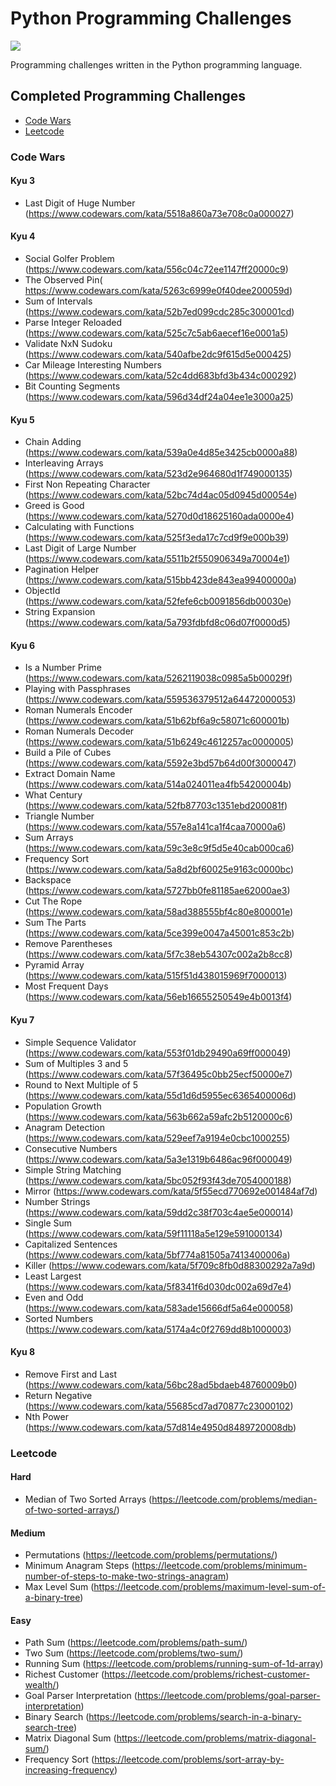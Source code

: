 # Python Programming Challenges
![](https://github.com/jsextonn/python-challenges/workflows/build/badge.svg)  

Programming challenges written in the Python programming language.

## Completed Programming Challenges

- [Code Wars](#code-wars)
- [Leetcode](#leetcode)

### Code Wars
#### Kyu 3
- Last Digit of Huge Number (https://www.codewars.com/kata/5518a860a73e708c0a000027)

#### Kyu 4
- Social Golfer Problem (https://www.codewars.com/kata/556c04c72ee1147ff20000c9)
- The Observed Pin( https://www.codewars.com/kata/5263c6999e0f40dee200059d)
- Sum of Intervals (https://www.codewars.com/kata/52b7ed099cdc285c300001cd)
- Parse Integer Reloaded (https://www.codewars.com/kata/525c7c5ab6aecef16e0001a5)
- Validate NxN Sudoku (https://www.codewars.com/kata/540afbe2dc9f615d5e000425)
- Car Mileage Interesting Numbers (https://www.codewars.com/kata/52c4dd683bfd3b434c000292)
- Bit Counting Segments (https://www.codewars.com/kata/596d34df24a04ee1e3000a25)

#### Kyu 5
- Chain Adding (https://www.codewars.com/kata/539a0e4d85e3425cb0000a88)
- Interleaving Arrays (https://www.codewars.com/kata/523d2e964680d1f749000135)
- First Non Repeating Character (https://www.codewars.com/kata/52bc74d4ac05d0945d00054e)
- Greed is Good (https://www.codewars.com/kata/5270d0d18625160ada0000e4)
- Calculating with Functions (https://www.codewars.com/kata/525f3eda17c7cd9f9e000b39)
- Last Digit of Large Number (https://www.codewars.com/kata/5511b2f550906349a70004e1)
- Pagination Helper (https://www.codewars.com/kata/515bb423de843ea99400000a)
- ObjectId (https://www.codewars.com/kata/52fefe6cb0091856db00030e)
- String Expansion (https://www.codewars.com/kata/5a793fdbfd8c06d07f0000d5)

#### Kyu 6
- Is a Number Prime (https://www.codewars.com/kata/5262119038c0985a5b00029f)
- Playing with Passphrases (https://www.codewars.com/kata/559536379512a64472000053)
- Roman Numerals Encoder (https://www.codewars.com/kata/51b62bf6a9c58071c600001b)
- Roman Numerals Decoder (https://www.codewars.com/kata/51b6249c4612257ac0000005)
- Build a Pile of Cubes (https://www.codewars.com/kata/5592e3bd57b64d00f3000047)
- Extract Domain Name (https://www.codewars.com/kata/514a024011ea4fb54200004b)
- What Century (https://www.codewars.com/kata/52fb87703c1351ebd200081f)
- Triangle Number (https://www.codewars.com/kata/557e8a141ca1f4caa70000a6)
- Sum Arrays (https://www.codewars.com/kata/59c3e8c9f5d5e40cab000ca6)
- Frequency Sort (https://www.codewars.com/kata/5a8d2bf60025e9163c0000bc)
- Backspace (https://www.codewars.com/kata/5727bb0fe81185ae62000ae3)
- Cut The Rope (https://www.codewars.com/kata/58ad388555bf4c80e800001e)
- Sum The Parts (https://www.codewars.com/kata/5ce399e0047a45001c853c2b)
- Remove Parentheses (https://www.codewars.com/kata/5f7c38eb54307c002a2b8cc8)
- Pyramid Array (https://www.codewars.com/kata/515f51d438015969f7000013)
- Most Frequent Days (https://www.codewars.com/kata/56eb16655250549e4b0013f4)
   
#### Kyu 7
- Simple Sequence Validator (https://www.codewars.com/kata/553f01db29490a69ff000049)
- Sum of Multiples 3 and 5 (https://www.codewars.com/kata/57f36495c0bb25ecf50000e7)
- Round to Next Multiple of 5 (https://www.codewars.com/kata/55d1d6d5955ec6365400006d)
- Population Growth (https://www.codewars.com/kata/563b662a59afc2b5120000c6)
- Anagram Detection (https://www.codewars.com/kata/529eef7a9194e0cbc1000255)
- Consecutive Numbers (https://www.codewars.com/kata/5a3e1319b6486ac96f000049)
- Simple String Matching (https://www.codewars.com/kata/5bc052f93f43de7054000188)
- Mirror (https://www.codewars.com/kata/5f55ecd770692e001484af7d)
- Number Strings (https://www.codewars.com/kata/59dd2c38f703c4ae5e000014)
- Single Sum (https://www.codewars.com/kata/59f11118a5e129e591000134)
- Capitalized Sentences (https://www.codewars.com/kata/5bf774a81505a7413400006a)
- Killer (https://www.codewars.com/kata/5f709c8fb0d88300292a7a9d)
- Least Largest (https://www.codewars.com/kata/5f8341f6d030dc002a69d7e4)
- Even and Odd (https://www.codewars.com/kata/583ade15666df5a64e000058)
- Sorted Numbers (https://www.codewars.com/kata/5174a4c0f2769dd8b1000003)

#### Kyu 8
- Remove First and Last (https://www.codewars.com/kata/56bc28ad5bdaeb48760009b0)
- Return Negative (https://www.codewars.com/kata/55685cd7ad70877c23000102)
- Nth Power (https://www.codewars.com/kata/57d814e4950d8489720008db)

### Leetcode
#### Hard
- Median of Two Sorted Arrays (https://leetcode.com/problems/median-of-two-sorted-arrays/)

#### Medium
- Permutations (https://leetcode.com/problems/permutations/)
- Minimum Anagram Steps (https://leetcode.com/problems/minimum-number-of-steps-to-make-two-strings-anagram)
- Max Level Sum (https://leetcode.com/problems/maximum-level-sum-of-a-binary-tree)

#### Easy
- Path Sum (https://leetcode.com/problems/path-sum/)
- Two Sum (https://leetcode.com/problems/two-sum/)
- Running Sum (https://leetcode.com/problems/running-sum-of-1d-array)
- Richest Customer (https://leetcode.com/problems/richest-customer-wealth/)
- Goal Parser Interpretation (https://leetcode.com/problems/goal-parser-interpretation)
- Binary Search (https://leetcode.com/problems/search-in-a-binary-search-tree)
- Matrix Diagonal Sum (https://leetcode.com/problems/matrix-diagonal-sum/)
- Frequency Sort (https://leetcode.com/problems/sort-array-by-increasing-frequency)